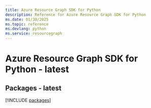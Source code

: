 ```yaml
---
title: Azure Resource Graph SDK for Python
description: Reference for Azure Resource Graph SDK for Python
ms.date: 01/30/2025
ms.topic: reference
ms.devlang: python
ms.service: resourcegraph
---
```

# Azure Resource Graph SDK for Python - latest
## Packages - latest
[!INCLUDE [packages](resource-graph-index.md)]